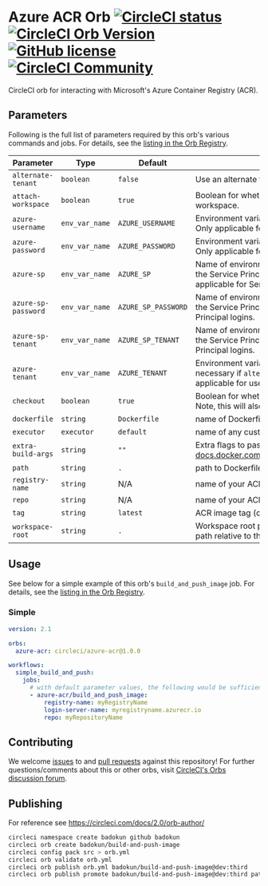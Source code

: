 # Azure ACR Orb [![CircleCI status](https://circleci.com/gh/CircleCI-Public/azure-acr-orb.svg "CircleCI status")](https://circleci.com/gh/CircleCI-Public/azure-acr-orb) [![CircleCI Orb Version](https://img.shields.io/badge/endpoint.svg?url=https://badges.circleci.io/orb/circleci/azure-acr)](https://circleci.com/orbs/registry/orb/circleci/azure-acr) [![GitHub license](https://img.shields.io/badge/license-MIT-blue.svg)](https://raw.githubusercontent.com/CircleCI-Public/azure-acr-orb/master/LICENSE) [![CircleCI Community](https://img.shields.io/badge/community-CircleCI%20Discuss-343434.svg)](https://discuss.circleci.com/c/orbs)

CircleCI orb for interacting with Microsoft's Azure Container Registry (ACR).

## Parameters
Following is the full list of parameters required by this orb's various commands and jobs. For details, see the [listing in the Orb Registry](https://circleci.com/orbs/registry/orb/circleci/azure-acr).

| Parameter | Type | Default | Description |
|-----------|------|---------|-------------|
| `alternate-tenant` | `boolean` | `false` | Use an alternate tenant. Only applicable for user logins. |
| `attach-workspace` | `boolean` | `true` | Boolean for whether or not to attach to an existing workspace. |
| `azure-username` | `env_var_name` | `AZURE_USERNAME` | Environment variable storing your Azure username. Only applicable for user logins. |
| `azure-password` | `env_var_name` | `AZURE_PASSWORD` | Environment variable storing your Azure password. Only applicable for user logins. |
| `azure-sp` | `env_var_name` | `AZURE_SP` | Name of environment variable storing the full name of the Service Principal, in the form http://app-url. Only applicable for Service Principal logins. |
| `azure-sp-password` | `env_var_name` | `AZURE_SP_PASSWORD` | Name of environment variable storing the password for the Service Principal. Only applicable for Service Principal logins. |
| `azure-sp-tenant` | `env_var_name` | `AZURE_SP_TENANT` | Name of environment variable storing the tenant ID for the Service Principal. Only applicable for Service Principal logins. |
| `azure-tenant` | `env_var_name` | `AZURE_TENANT` | Environment variable storing your Azure tenant, necessary if `alternate-tenant` is set to true. Only applicable for user logins. |
| `checkout` | `boolean` | `true` | Boolean for whether or not to checkout as a first step. Note, this will also update any submodules |
| `dockerfile` | `string` | `Dockerfile` | name of Dockerfile to use |
| `executor` | `executor` | `default` | name of any custom executor (default is `machine: true`) |
| `extra-build-args` | `string` | `""` | Extra flags to pass to `docker build` (see [docs.docker.com/engine/reference/commandline/build](https://docs.docker.com/engine/reference/commandline/build)) |
| `path` | `string` | `.` | path to Dockerfile, defaults to the working directory |
| `registry-name` | `string` |  N/A | name of your ACR registry |
| `repo` | `string` |  N/A | name of your ACR repository |
| `tag` | `string` |  `latest` | ACR image tag (comma-delimited string) |
| `workspace-root` | `string` |  `.` | Workspace root path that is either an absolute path or a path relative to the working directory. |

## Usage
See below for a simple example of this orb's `build_and_push_image` job. For details, see the [listing in the Orb Registry](https://circleci.com/orbs/registry/orb/circleci/azure-acr).

### Simple

```yaml
version: 2.1

orbs:
  azure-acr: circleci/azure-acr@1.0.0

workflows:
  simple_build_and_push:
    jobs:
      # with default parameter values, the following would be sufficient to build and push an image to ACR
      - azure-acr/build_and_push_image:
          registry-name: myRegistryName
          login-server-name: myregistryname.azurecr.io
          repo: myRepositoryName
```

## Contributing
We welcome [issues](https://github.com/CircleCI-Public/azure-acr-orb/issues) to and [pull requests](https://github.com/CircleCI-Public/azure-acr-orb/pulls) against this repository! For further questions/comments about this or other orbs, visit [CircleCI's Orbs discussion forum](https://discuss.circleci.com/c/orbs).

## Publishing

For reference see <https://circleci.com/docs/2.0/orb-author/>

```bash
circleci namespace create badokun github badokun
circleci orb create badokun/build-and-push-image
circleci config pack src > orb.yml
circleci orb validate orb.yml
circleci orb publish orb.yml badokun/build-and-push-image@dev:third
circleci orb publish promote badokun/build-and-push-image@dev:third patch
```